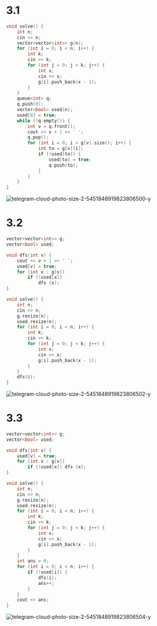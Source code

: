 # 3.1

```cpp
void solve() {
    int n;
    cin >> n;
    vector<vector<int>> g(n);
    for (int i = 0; i < n; i++) {
        int k;
        cin >> k;
        for (int j = 0; j < k; j++) {
            int x;
            cin >> x;
            g[i].push_back(x - 1);
        }
    }
    queue<int> q;
    q.push(0);
    vector<bool> used(n);
    used[0] = true;
    while (!q.empty()) {
        int v = q.front();
        cout << v + 1 << ' ';
        q.pop();
        for (int i = 0; i < g[v].size(); i++) {
            int to = g[v][i];
            if (!used[to]) {
                used[to] = true;
                q.push(to);
            }
        }
    }
}
```

![telegram-cloud-photo-size-2-5451848919823806500-y](https://github.com/user-attachments/assets/1b825eba-b35d-4e01-81ba-c98b43cadc0a)

# 3.2

```cpp
vector<vector<int>> g;
vector<bool> used;

void dfs(int v) {
    cout << v + 1 << ' ';
    used[v] = true;
    for (int x : g[v])
        if (!used[x])
            dfs (x);
}

void solve() {
    int n;
    cin >> n;
    g.resize(n);
    used.resize(n);
    for (int i = 0; i < n; i++) {
        int k;
        cin >> k;
        for (int j = 0; j < k; j++) {
            int x;
            cin >> x;
            g[i].push_back(x - 1);
        }
    }
    dfs(0);
}
```

![telegram-cloud-photo-size-2-5451848919823806502-y](https://github.com/user-attachments/assets/e68c38cf-480e-4452-95c1-35568c3e5d54)

# 3.3

```cpp
vector<vector<int>> g;
vector<bool> used;

void dfs(int v) {
    used[v] = true;
    for (int x : g[v])
        if (!used[x]) dfs (x);
}

void solve() {
    int n;
    cin >> n;
    g.resize(n);
    used.resize(n);
    for (int i = 0; i < n; i++) {
        int k;
        cin >> k;
        for (int j = 0; j < k; j++) {
            int x;
            cin >> x;
            g[i].push_back(x - 1);
        }
    }
    int ans = 0;
    for (int i = 0; i < n; i++) {
        if (!used[i]) {
            dfs(i);
            ans++;
        }
    }
    cout << ans;
}

```
![telegram-cloud-photo-size-2-5451848919823806504-y](https://github.com/user-attachments/assets/a63a1ba6-7186-4039-a490-29e82438af66)

